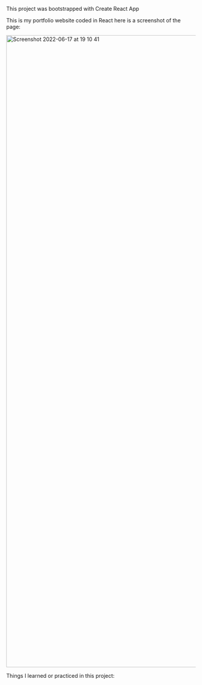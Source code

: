 This project was bootstrapped with Create React App

This is my portfolio website coded in React here is a screenshot of the page:

<img width="1677" alt="Screenshot 2022-06-17 at 19 10 41" src="https://user-images.githubusercontent.com/71894732/180832076-c3d0a722-9f32-4667-ac38-904ce3bb66b9.png">

Things I learned or practiced in this project:


